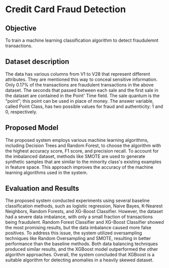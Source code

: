 # Credit Card Fraud Detection

## Objective

To train a machine learning classification algorithm to detect fraudulemnt transactions.

## Dataset description

The data has various columns from V1 to V28 that represent different attributes. They are mentioned this way to conceal sensitive information. Only 0.17% of the transactions are fraudulent transactions in the above dataset. The seconds that passed between each sale and the first sale in the dataset are contained in the Point' Time field. The sale quantum is the "point"; this point can be used in place of money. The answer variable, called Point Class, has two possible values for fraud and authenticity: 1 and 0, respectively.

## Proposed Model

The proposed system employs various machine learning algorithms, including Decision Trees and Random Forest, to choose the algorithm with the highest accuracy score, F1 score, and precision recall. To account for the imbalanced dataset, methods like SMOTE are used to generate synthetic samples that are similar to the minority class's existing examples in feature space. This approach improves the accuracy of the machine learning algorithms used in the system.


## Evaluation and Results
The proposed system conducted experiments using several baseline classification methods, such as logistic regression, Naive Bayes, K-Nearest Neighbors, Random Forests, and XG-Boost Classifier. However, the dataset had a severe data imbalance, with only a small fraction of transactions being fraudulent. Random Forest Classifier and XG-Boost Classifier showed the most promising results, but the data imbalance caused more false positives. To address this issue, the system utilized oversampling techniques like Random Oversampling and SMOTE, resulting in better performance than the baseline methods. Both data balancing techniques produced similar results, and the XGBoost model outperformed the other algorithm approaches. Overall, the system concluded that XGBoost is a suitable algorithm for detecting anomalies in a heavily skewed dataset.
